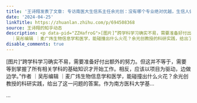 ```yaml
---
title: '王诗翔发表了文章: 专访南医大生信系主任余光创：没有哪个专业绝对优越，生信人做好「工具人」也不简单'
date: '2024-04-25'
linkTitle: https://zhuanlan.zhihu.com/p/694508368
source: 王诗翔的知乎动态
description: <p data-pid="ZZHafroG">[图片]“跨学科学习确实不易，需要准备好付出额外的努力。但这并不等于，需要等到掌握了所有相关学科的基础知识才开始工作。相反，应该以项目为驱动，边做边学。”作者
  ｜吴彤‍编辑 ｜麦广炜生物信息学和医学，能碰撞出什么火花？余光创教授的科研实践，给出了这一问题的答案。作为南方医科大学基...</p> ...
disable_comments: true
---
```

<p data-pid="ZZHafroG">[图片]“跨学科学习确实不易，需要准备好付出额外的努力。但这并不等于，需要等到掌握了所有相关学科的基础知识才开始工作。相反，应该以项目为驱动，边做边学。”作者 ｜吴彤‍编辑 ｜麦广炜生物信息学和医学，能碰撞出什么火花？余光创教授的科研实践，给出了这一问题的答案。作为南方医科大学基...</p> ...